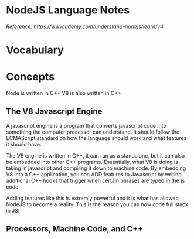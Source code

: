 # NodeJS Language Notes
_Reference: <https://www.udemy.com/understand-nodejs/learn/v4>_

# Vocabulary

# Concepts

Node is written in C++
V8 is also written in C++

## The V8 Javascript Engine
A javascript engine is a program that converts javascript code into something the computer processor can understand. It should follow the ECMAScript standard on how the language should work and what features it should have.

The V8 engine is written in C++, it can run as a standalone, but it can also be embedded into other C++ programs. 
Essentially, what V8 is doing is taking in javascript and compiling it down to machine code.
By embedding V8 into a C++ application, you can ADD features to Javascript by writing additional C++ hooks that trigger when certain phrases are typed in the js code. 

Adding features like this is extremly powerful and it is what has allowed NodeJS to become a reality. This is the reason you can now code full stack in JS!  

## Processors, Machine Code, and C++



